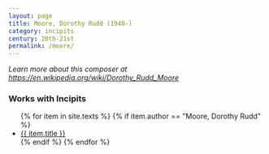 ```yaml
---
layout: page
title: Moore, Dorothy Rudd (1940-)
category: incipits
century: 20th-21st
permalink: /moore/
---
```


*Learn more about this composer at <a href="https://en.wikipedia.org/wiki/Dorothy_Rudd_Moore" target="_blank">https://en.wikipedia.org/wiki/Dorothy_Rudd_Moore</a>*
<br/>


### Works with Incipits
<ul class="texts">
    {% for item in site.texts %}
      {% if item.author == "Moore, Dorothy Rudd" %}
          <li class="text-title">
          <a href="{{ site.baseurl }}{{ item.url }}">
        {{ item.title }}
              </a>
    </li>
      {% endif %}
    {% endfor %}
</ul>
